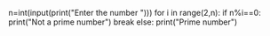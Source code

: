 n=int(input(print("Enter the number ")))
for i in range(2,n):
    if n%i==0:
     print("Not a prime number")
     break
else:
    print("Prime number")